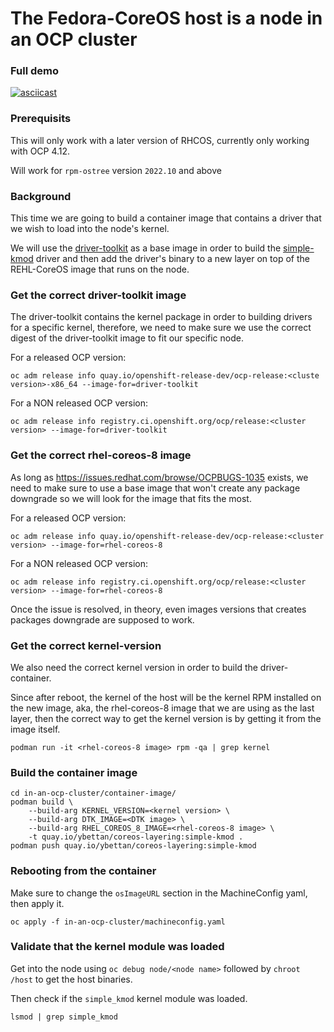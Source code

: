 # The Fedora-CoreOS host is a node in an OCP cluster

### Full demo

[![asciicast](https://asciinema.org/a/522655.svg)](https://asciinema.org/a/522655)

### Prerequisits

This will only work with a later version of RHCOS, currently only working with
OCP 4.12.

Will work for `rpm-ostree` version `2022.10` and above

### Background

This time we are going to build a container image that contains a driver
that we wish to load into the node's kernel.

We will use the [driver-toolkit](https://github.com/openshift/driver-toolkit)
as a base image in order to build the [simple-kmod](https://github.com/openshift-psap/simple-kmod)
driver and then add the driver's binary to a new layer on top of the REHL-CoreOS
image that runs on the node.

### Get the correct driver-toolkit image

The driver-toolkit contains the kernel package in order to building drivers
for a specific kernel, therefore, we need to make sure we use the correct
digest of the driver-toolkit image to fit our specific node.

For a released OCP version:
```
oc adm release info quay.io/openshift-release-dev/ocp-release:<cluste version>-x86_64 --image-for=driver-toolkit
```

For a NON released OCP version:
```
oc adm release info registry.ci.openshift.org/ocp/release:<cluster version> --image-for=driver-toolkit
```

### Get the correct rhel-coreos-8 image

As long as https://issues.redhat.com/browse/OCPBUGS-1035 exists, we need to make
sure to use a base image that won't create any package downgrade so we will look
for the image that fits the most.

For a released OCP version:
```
oc adm release info quay.io/openshift-release-dev/ocp-release:<cluster version> --image-for=rhel-coreos-8
```

For a NON released OCP version:
```
oc adm release info registry.ci.openshift.org/ocp/release:<cluster version> --image-for=rhel-coreos-8
```

Once the issue is resolved, in theory, even images versions that creates packages
downgrade are supposed to work.

### Get the correct kernel-version

We also need the correct kernel version in order to build the driver-container.

Since after reboot, the kernel of the host will be the kernel RPM installed on
the new image, aka, the rhel-coreos-8 image that we are using as the last
layer, then the correct way to get the kernel version is by getting it from the
image itself.

```
podman run -it <rhel-coreos-8 image> rpm -qa | grep kernel
```

### Build the container image

```
cd in-an-ocp-cluster/container-image/
podman build \
    --build-arg KERNEL_VERSION=<kernel version> \
    --build-arg DTK_IMAGE=<DTK image> \
    --build-arg RHEL_COREOS_8_IMAGE=<rhel-coreos-8 image> \
    -t quay.io/ybettan/coreos-layering:simple-kmod .
podman push quay.io/ybettan/coreos-layering:simple-kmod
```

### Rebooting from the container

Make sure to change the `osImageURL` section in the MachineConfig yaml, then
apply it.
```
oc apply -f in-an-ocp-cluster/machineconfig.yaml
```

### Validate that the kernel module was loaded

Get into the node using `oc debug node/<node name>` followed by `chroot /host`
to get the host binaries.

Then check if the `simple_kmod` kernel module was loaded.
```
lsmod | grep simple_kmod
```
